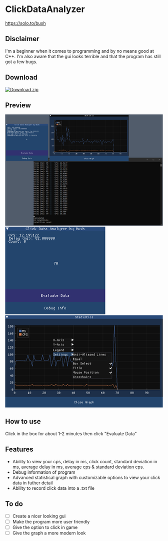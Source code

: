 # ClickDataAnalyzer
https://solo.to/buxh

## Disclaimer
I'm a beginner when it comes to programming and by no means good at C++. I'm also aware that the gui looks terrible and that the program has still got a few bugs.

## Download
<!-- BEGIN LATEST DOWNLOAD BUTTON -->
[![Download zip](https://custom-icon-badges.herokuapp.com/badge/-Download-blue?style=for-the-badge&logo=download&logoColor=white "Download zip")](https://github.com/buxh/ClickDataAnalyzer/releases/download/minecraft/analyze.exe)
<!-- END LATEST DOWNLOAD BUTTON -->


## Preview
![](images/3.png)
![](images/1.png)
![](images/2.png)


## How to use
Click in the box for about 1-2 minutes then click "Evaluate Data"

## Features
- Ability to view your cps, delay in ms, click count, standard deviation in ms, average delay in ms, average cps & standard deviation cps.
- Debug information of program
- Advanced statistical graph with customizable options to view your click data in futher detail
- Ability to record click data into a .txt file

## To do
- [ ] Create a nicer looking gui
- [ ] Make the program more user friendly
- [ ] Give the option to click in game
- [ ] Give the graph a more modern look
